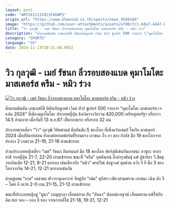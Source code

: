 ```yaml
---
layout: post
code: "ART2411131021FAUWP1"
origin_url: "https://www.khaosod.co.th/sports/news_9504104"
image: "https://github.com/user-attachments/assets/e796c7c1-b8a7-4447-b05c-0a2767193f08"
title: "วิว กุลวุฒิ - เมย์ รัชนก ลิ่วรอบสองแบด คุมาโมโตะ มาสเตอร์ส ครีม - หมิว ร่วง"
description: "ศึกแบดมินตัน เอชเอสบีซี บีดับเบิลยูเอฟ เวิลด์ ทัวร์ ซูเปอร์ 500 รายการ \"คุมาโมโตะ มาสเตอร์ส เจแปน 2024\" ที่เมืองคุมาโมโตะ ประเทศญี่ปุ่น ชิงเงินรางวัลรวม"
category: "SPORTS"
language: "th"
date: 2024-11-13T10:31:40.092Z
---
```


# วิว กุลวุฒิ - เมย์ รัชนก ลิ่วรอบสองแบด คุมาโมโตะ มาสเตอร์ส ครีม - หมิว ร่วง

[![วิว กุลวุฒิ - เมย์ รัชนก ลิ่วรอบสองแบด คุมาโมโตะ มาสเตอร์ส ครีม - หมิว ร่วง](https://www.khaosod.co.th/wpapp/uploads/2024/11/S__4194477.jpg "วิว กุลวุฒิ - เมย์ รัชนก ลิ่วรอบสองแบด คุมาโมโตะ มาสเตอร์ส ครีม - หมิว ร่วง")](https://www.khaosod.co.th/wpapp/uploads/2024/11/S__4194477.jpg)

ศึกแบดมินตัน เอชเอสบีซี บีดับเบิลยูเอฟ เวิลด์ ทัวร์ ซูเปอร์ 500 รายการ “คุมาโมโตะ มาสเตอร์ส เจแปน 2024” ที่เมืองคุมาโมโตะ ประเทศญี่ปุ่น ชิงเงินรางวัลรวม 420,000 เหรียญสหรัฐฯ หรือราว 14.5 ล้านบาท เมื่อวันที่ 13 พ.ย.67 เป็นรอบแรก หรือรอบ 32 คน

ประเภทชายเดี่ยว “วิว” กุลวุฒิ วิทิตศานต์ มืออันดับ 5 ของโลก ที่เพิ่งคว้าแชมป์ โคเรีย มาสเตอร์ 2024 เมื่อสัปดาห์ก่อน ยังคงต่อยอดฟอร์มที่ร้อนแรง เอาชนะ อึ้ง กา ลอง อังกัส มือ 19 ของโลกจากฮ่องกง 2 เกมรวด 21-19, 21-18 ผ่านเข้ารอบ

ส่วนประเภทหญิงเดี่ยว “เมย์” รัชนก อินทนนท์ มือ 18 ของโลก ฟอร์มดีเช่นกันเอาชนะ อาซูกะ ทากาฮาชิ จากญี่ปุ่น 21-7, 22-20 ผ่านเข้ารอบ ขณะที่ “ครีม” บุศนันทน์ อึ๊งบำรุงพันธุ์ แพ้ ปูซาร์ลา วี.สินธุ จากอินเดีย 12-21, 8-21 ตกรอบ เช่นเดียวกับ “หมิว” พรปวีณ์ ช่อชูวงศ์ สุดต้าน หวัง จี ยี มือ 3 ของโลกจากจีน 14-21, 12-21 ตกรอบเช่นกัน

ด้านคู่ผสม “บาส” เดชาพล พัววรานุเคราะห์ จับคู่กับ “เฟม” ศุภิสรา เพียวสามพราน เอาชนะ เฉิน ตัง จี – โตห์ อี เหว่ย 2-0 เกม 21-15, 21-12 ผ่านเข้ารอบ

ขณะที่ประเภทหญิงคู่ “มูนา” เบญญาภา เอี่ยมสอาด กับ “อันนา” นันทน์กาญจน์ เอี่ยมสอาด แพ้ให้กับ คิม ฮเย จอง – กอง ฮี ยอง จากเกาหลีใต้ 21-18, 19-21, 12-21